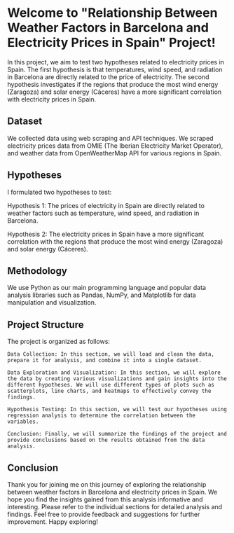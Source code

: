 # Welcome to "Relationship Between Weather Factors in Barcelona and Electricity Prices in Spain" Project!

In this project, we aim to test two hypotheses related to electricity prices in Spain. The first hypothesis is that temperatures, wind speed, and radiation in Barcelona are directly related to the price of electricity. The second hypothesis investigates if the regions that produce the most wind energy (Zaragoza) and solar energy (Cáceres) have a more significant correlation with electricity prices in Spain.

## Dataset

We collected data using web scraping and API techniques. We scraped electricity prices data from OMIE (The Iberian Electricity Market Operator), and weather data from OpenWeatherMap API for various regions in Spain.

## Hypotheses

I formulated two hypotheses to test:

Hypothesis 1: The prices of electricity in Spain are directly related to weather factors such as temperature, wind speed, and radiation in Barcelona.

Hypothesis 2: The electricity prices in Spain have a more significant correlation with the regions that produce the most wind energy (Zaragoza) and solar energy (Cáceres).

## Methodology

We use Python as our main programming language and popular data analysis libraries such as Pandas, NumPy, and Matplotlib for data manipulation and visualization.

## Project Structure

The project is organized as follows:

    Data Collection: In this section, we will load and clean the data, prepare it for analysis, and combine it into a single dataset.

    Data Exploration and Visualization: In this section, we will explore the data by creating various visualizations and gain insights into the different hypotheses. We will use different types of plots such as scatterplots, line charts, and heatmaps to effectively convey the findings.

    Hypothesis Testing: In this section, we will test our hypotheses using regression analysis to determine the correlation between the variables.

    Conclusion: Finally, we will summarize the findings of the project and provide conclusions based on the results obtained from the data analysis.

## Conclusion

Thank you for joining me on this journey of exploring the relationship between weather factors in Barcelona and electricity prices in Spain. We hope you find the insights gained from this analysis informative and interesting. Please refer to the individual sections for detailed analysis and findings. Feel free to provide feedback and suggestions for further improvement. Happy exploring!
